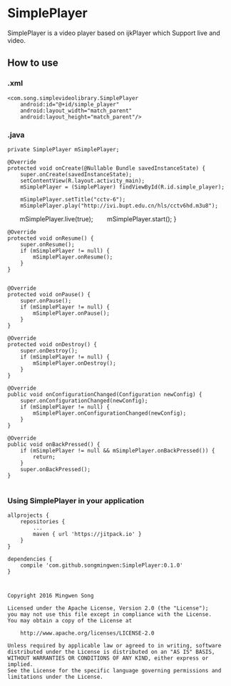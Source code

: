 # SimplePlayer

SimplePlayer is a video player based on ijkPlayer which Support live and video.

## How to use
### .xml
    
    <com.song.simplevideolibrary.SimplePlayer
        android:id="@+id/simple_player"
        android:layout_width="match_parent"
        android:layout_height="match_parent"/>

### .java
  
    private SimplePlayer mSimplePlayer;

    @Override
    protected void onCreate(@Nullable Bundle savedInstanceState) {
        super.onCreate(savedInstanceState);
        setContentView(R.layout.activity_main);
        mSimplePlayer = (SimplePlayer) findViewById(R.id.simple_player);

        mSimplePlayer.setTitle("cctv-6");
        mSimplePlayer.play("http://ivi.bupt.edu.cn/hls/cctv6hd.m3u8");
        mSimplePlayer.live(true); 
        mSimplePlayer.start();
    }

    @Override
    protected void onResume() {
        super.onResume();
        if (mSimplePlayer != null) {
            mSimplePlayer.onResume();
        }
    }


    @Override
    protected void onPause() {
        super.onPause();
        if (mSimplePlayer != null) {
            mSimplePlayer.onPause();
        }
    }

    @Override
    protected void onDestroy() {
        super.onDestroy();
        if (mSimplePlayer != null) {
            mSimplePlayer.onDestroy();
        }
    }

    @Override
    public void onConfigurationChanged(Configuration newConfig) {
        super.onConfigurationChanged(newConfig);
        if (mSimplePlayer != null) {
            mSimplePlayer.onConfigurationChanged(newConfig);
        }
    }

    @Override
    public void onBackPressed() {
        if (mSimplePlayer != null && mSimplePlayer.onBackPressed()) {
            return;
        }
        super.onBackPressed();
    }
#
### Using SimplePlayer in your application

	allprojects {
		repositories {
			...
			maven { url 'https://jitpack.io' }
		}
	}
  
  	dependencies {
		compile 'com.github.songmingwen:SimplePlayer:0.1.0'
	}
  
# 
    Copyright 2016 Mingwen Song

    Licensed under the Apache License, Version 2.0 (the "License");
    you may not use this file except in compliance with the License.
    You may obtain a copy of the License at

        http://www.apache.org/licenses/LICENSE-2.0

    Unless required by applicable law or agreed to in writing, software
    distributed under the License is distributed on an "AS IS" BASIS,
    WITHOUT WARRANTIES OR CONDITIONS OF ANY KIND, either express or implied.
    See the License for the specific language governing permissions and
    limitations under the License.
